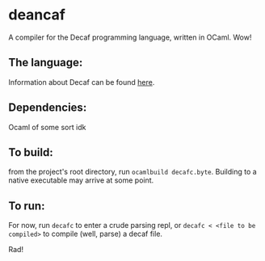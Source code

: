 # deancaf
A compiler for the Decaf programming language, written in OCaml. Wow!

## The language:
Information about Decaf can be found [here](http://cs.brown.edu/courses/csci1260/).

## Dependencies:
Ocaml of some sort idk

## To build:
from the project's root directory, run `ocamlbuild decafc.byte`. Building to a native executable may arrive at some point.

## To run:
For now, run `decafc` to enter a crude parsing repl, or `decafc < <file to be compiled>` to compile (well, parse) a decaf file.

Rad!
